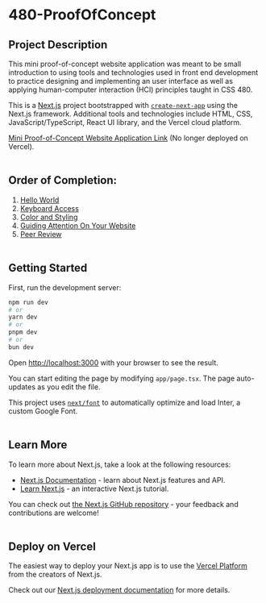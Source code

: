 # 480-ProofOfConcept

## Project Description
This mini proof-of-concept website application was meant to be small introduction to using tools and technologies used in front end development to practice designing and implementing an user interface as well as applying human-computer interaction (HCI) principles taught in CSS 480.


This is a [Next.js](https://nextjs.org/) project bootstrapped with [`create-next-app`](https://github.com/vercel/next.js/tree/canary/packages/create-next-app) using the Next.js framework. Additional tools and technologies include HTML, CSS, JavaScript/TypeScript, React UI library, and the Vercel cloud platform.

[Mini Proof-of-Concept Website Application Link](https://480-proof-of-concept-sovannara-tav-projects.vercel.app/) (No longer deployed on Vercel).
<br> </br>

## Order of Completion:
1) [Hello World](/documents/PoC_HelloWorld.pdf)
2) [Keyboard Access](/documents/PoC_KeyboardAccess.pdf)
3) [Color and Styling](/documents/PoC_ColorAndStyling.pdf)
4) [Guiding Attention On Your Website](/documents/PoC_GuidingAttentionOnYourWebsite.pdf)
5) [Peer Review](/documents/PoC_PeerReview.pdf)
<br> </br>

## Getting Started
First, run the development server:
```bash
npm run dev
# or
yarn dev
# or
pnpm dev
# or
bun dev
```

Open [http://localhost:3000](http://localhost:3000) with your browser to see the result.

You can start editing the page by modifying `app/page.tsx`. The page auto-updates as you edit the file.

This project uses [`next/font`](https://nextjs.org/docs/basic-features/font-optimization) to automatically optimize and load Inter, a custom Google Font.
<br> </br>

## Learn More
To learn more about Next.js, take a look at the following resources:
- [Next.js Documentation](https://nextjs.org/docs) - learn about Next.js features and API.
- [Learn Next.js](https://nextjs.org/learn) - an interactive Next.js tutorial.

You can check out [the Next.js GitHub repository](https://github.com/vercel/next.js/) - your feedback and contributions are welcome!
<br> </br>

## Deploy on Vercel
The easiest way to deploy your Next.js app is to use the [Vercel Platform](https://vercel.com/new?utm_medium=default-template&filter=next.js&utm_source=create-next-app&utm_campaign=create-next-app-readme) from the creators of Next.js.

Check out our [Next.js deployment documentation](https://nextjs.org/docs/deployment) for more details.
